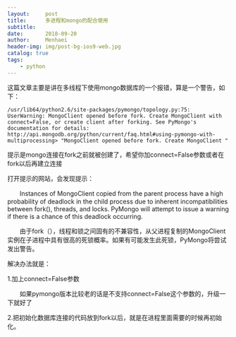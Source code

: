 ```yaml
---
layout:     post
title:      多进程和mongo的配合使用
subtitle:   
date:       2018-09-20
author:     Menhaei
header-img: img/post-bg-ios9-web.jpg
catalog: true
tags:
    - python
---
```

这篇文章主要是讲在多线程下使用mongo数据库的一个报错，算是一个警告，如下：

`/usr/lib64/python2.6/site-packages/pymongo/topology.py:75: UserWarning: MongoClient opened before fork. Create MongoClient with connect=False, or create client after forking. See PyMongo's documentation for details: http://api.mongodb.org/python/current/faq.html#using-pymongo-with-multiprocessing> "MongoClient opened before fork. Create MongoClient "`

提示是mongo连接在fork之前就被创建了，希望你加connect=False参数或者在fork以后再建立连接

打开提示的网站，会发现提示：

　　Instances of MongoClient copied from the parent process have a high probability of deadlock in the child process due to inherent incompatibilities between fork(), threads, and locks. PyMongo will attempt to issue a warning if there is a chance of this deadlock occurring.

　　由于fork（），线程和锁之间固有的不兼容性，从父进程复制的MongoClient实例在子进程中具有很高的死锁概率。如果有可能发生此死锁，PyMongo将尝试发出警告。

解决办法就是：

1.加上connect=False参数

　　如果pymongo版本比较老的话是不支持connect=False这个参数的，升级一下就好了

2.把初始化数据库连接的代码放到fork以后，就是在进程里面需要的时候再初始化。

 
